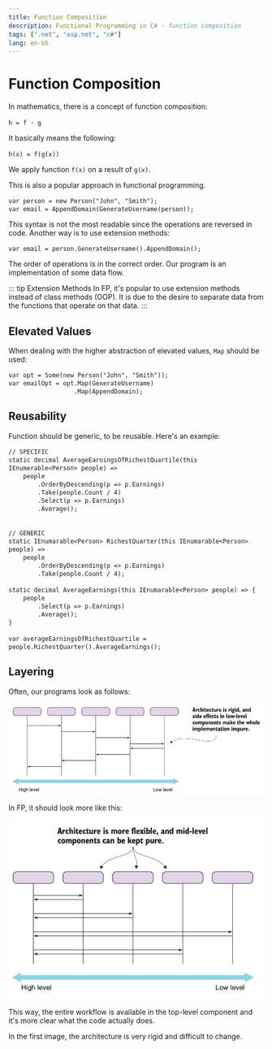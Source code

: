 ```yaml
---
title: Function Composition
description: Functional Programming in C# - function composition
tags: [".net", "asp.net", "c#"]
lang: en-US
---
```


# Function Composition

In mathematics, there is a concept of function composition:

`h = f · g`

It basically means the following:

`h(x) = f(g(x))`

We apply function `f(x)` on a result of `g(x)`.

This is also a popular approach in functional programming.

```csharpharp
var person = new Person("John", "Smith");
var email = AppendDomain(GenerateUsername(person));
```

This syntax is not the most readable since the operations are reversed in code.
Another way is to use extension methods:

```csharpharp
var email = person.GenerateUsername().AppendDomain();
```

The order of operations is in the correct order.
Our program is an implementation of some data flow.

::: tip Extension Methods
In FP, it's popular to use extension methods instead of class methods (OOP). It
is due to the desire to separate data from the functions that operate on that
data.
:::

## Elevated Values

When dealing with the higher abstraction of elevated values, `Map` should be used:

```csharpharp
var opt = Some(new Person("John", "Smith"));
var emailOpt = opt.Map(GenerateUsername)
                  .Map(AppendDomain);
```

## Reusability

Function should be generic, to be reusable. Here's an example:

```csharpharp
// SPECIFIC
static decimal AverageEarningsOfRichestQuartile(this IEnumerable<Person> people) =>
    people
        .OrderByDescending(p => p.Earnings)
        .Take(people.Count / 4)
        .Select(p => p.Earnings)
        .Average();


// GENERIC
static IEnumarable<Person> RichestQuarter(this IEnumarable<Person> people) =>
    people
        .OrderByDescending(p => p.Earnings)
        .Take(people.Count / 4);

static decimal AverageEarnings(this IEnumarable<Person> people) => {
    people
        .Select(p => p.Earnings)
        .Average();
}

var averageEarningsOfRichestQuartile = people.RichestQuarter().AverageEarnings();
```

## Layering

Often, our programs look as follows:

![](./assets/layered-code.png)

In FP, it should look more like this:

![](./assets/non-layered-code.png)

This way, the entire workflow is available in the top-level component and it's
more clear what the code actually does.

In the first image, the architecture is very rigid and difficult to change.